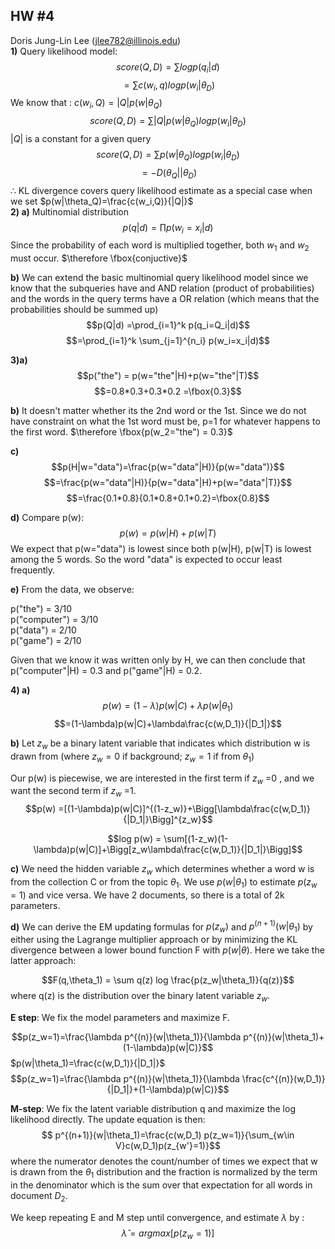 ## HW #4 
Doris Jung-Lin Lee (jlee782@illinois.edu)  
__1)__ Query likelihood model:  
$$score (Q,D)  = \sum log p(q_i|d) $$
$$=\sum c(w_i,q) logp(w_i|\theta_D) $$
We know that : $c(w_i,Q) =|Q| p(w|\theta_Q)$
$$score (Q,D) =\sum |Q| p(w|\theta_Q) log p(w_i|\theta_D) $$
$|Q|$ is a constant for a given query
$$score (Q,D) =\sum p(w|\theta_Q) log p(w_i|\theta_D) $$
$$= - D(\theta_Q||\theta_D)$$
$\therefore$ KL divergence covers query likelihood estimate as a special case when we set $p(w|\theta_Q)=\frac{c(w_i,Q)}{|Q|}$  
__2) a)__ Multinomial distribution 
$$p(q|d)=\prod p(w_i=x_i|d)$$
Since the probability of each word is multiplied together, both $w_1$ and $w_2$ must occur. $\therefore \fbox{conjuctive}$

__b)__ We can extend the basic multinomial query likelihood model since we know that the subqueries have and AND relation (product of probabilities) and the words in the query terms have a OR relation (which means that the probabilities should be summed up) $$p(Q|d) =\prod_{i=1}^k p(q_i=Q_i|d)$$
$$=\prod_{i=1}^k \sum_{j=1}^{n_i} p(w_i=x_i|d)$$

__3)a)__ $$p("the") = p(w="the"|H)+p(w="the"|T)$$
				$$=0.8*0.3+0.3*0.2 =\fbox{0.3}$$
				
__b)__ It doesn't matter whether its the 2nd word or the 1st. Since we do not have constraint on what the 1st word must be, p=1 for whatever happens to the first word. $\therefore \fbox{p(w_2="the") = 0.3}$

__c)__ $$p(H|w="data")=\frac{p(w="data"|H)}{p(w="data")}$$
$$=\frac{p(w="data"|H)}{p(w="data"|H)+p(w="data"|T)}$$
$$=\frac{0.1*0.8}{0.1*0.8+0.1*0.2}=\fbox{0.8}$$

__d)__ Compare p(w):
$$ p(w) = p(w|H)+p(w|T)  $$
We expect that p(w="data") is lowest since both p(w|H), p(w|T) is lowest among the 5 words.  So the word "data" is expected to occur least frequently. 

__e)__ From the data, we observe: 

p("the") = 3/10  
p("computer") = 3/10  
p("data") = 2/10  
p("game") = 2/10

Given that we know it was written only by H, we can then conclude that p("computer"|H) = 0.3 and p("game"|H) = 0.2.

<!--We also know that the probability of flipping 10 heads in a row is $p=10C10*0.8^{10}*0.2^0=0.8^{10}$. 
The estimated probability of p("computer"|H) = 3/10\*0.8 =0.24 and p("game"|H) = 2/10\*0.8 =0.16.-->
__4) a)__ $$p(w) =(1-\lambda)p(w|C)+\lambda p(w|\theta_1)$$
$$=(1-\lambda)p(w|C)+\lambda\frac{c(w,D_1)}{|D_1|}$$

__b)__ Let $z_w$ be a binary latent variable that indicates which distribution w is drawn from (where $z_w=0$ if background; $z_w=1$ if from $\theta_1$) 

<!--$$ l = \prod p(w)^{c(w,D_1)} $$
$$L =log\quad l = \sum c(w,D_1) log p(w)$$-->
Our p(w) is piecewise, we are interested in the first term if $z_w$ =0 , and we want the second term if $z_w$ =1.
$$p(w) =[(1-\lambda)p(w|C)]^{(1-z_w)}+\Bigg[\lambda\frac{c(w,D_1)}{|D_1|}\Bigg]^{z_w}$$

$$log p(w) = \sum[(1-z_w)(1-\lambda)p(w|C)]+\Bigg[z_w\lambda\frac{c(w,D_1)}{|D_1|}\Bigg]$$

<!--$$L=\sum c(w,D_1) log \Bigg[(1-\lambda)p(w|C)+\lambda p(w|\theta_1)\Bigg]$$
$$L=\sum c(w,D_1) log \Bigg[(1-\lambda)p(w|C)+\lambda \frac{c(w,D_1)}{|D_1|}\Bigg]$$
-->

__c)__ We need the hidden variable $z_w$ which determines whether a word w is from the collection C or from the topic $\theta_1$. We use $p(w|\theta_1)$ to estimate $p(z_w=1)$ and vice versa.  We have 2 documents, so there is a total of 2k parameters.

__d)__ We can derive the EM updating formulas for $p(z_w)$ and $p^{(n+1)}(w|\theta_1)$ by either using the Lagrange multiplier approach or by minimizing the KL divergence between a lower bound function F with $p(w|\theta)$. Here we take the latter approach: 

$$F(q,\theta_1) = \sum q(z) log \frac{p(z_w|\theta_1)}{q(z)}$$
where q(z) is the distribution over the binary latent variable $z_w$. 

__E step__: We fix the model parameters and maximize F.

$$p(z_w=1)=\frac{\lambda p^{(n)}(w|\theta_1)}{\lambda p^{(n)}(w|\theta_1)+(1-\lambda)p(w|C)}$$
$p(w|\theta_1)=\frac{c(w,D_1)}{|D_1|}$
$$p(z_w=1)=\frac{\lambda p^{(n)}(w|\theta_1)}{\lambda \frac{c^{(n)}(w,D_1)}{|D_1|}+(1-\lambda)p(w|C)}$$

__M-step__: We fix the latent variable distribution q and maximize the log likelihood directly. The update equation is then: 
$$ p^{(n+1)}(w|\theta_1)=\frac{c(w,D_1) p(z_w=1)}{\sum_{w\in V}c(w,D_1)p(z_{w'}=1)}$$
where the numerator denotes the count/number of times we expect that w is drawn from the $\theta_1$ distribution and the fraction is normalized by the term in the denominator which is the sum over that expectation for all words in document $D_2$. 

We keep repeating E and M step until convergence, and estimate $\lambda$ by :   
$$\hat{\lambda} = argmax[ p(z_w=1)]$$



